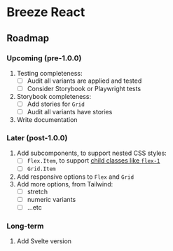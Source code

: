 # Breeze React

## Roadmap

### Upcoming (pre-1.0.0)

1. Testing completeness:
   - [ ] Audit all variants are applied and tested
   - [ ] Consider Storybook or Playwright tests
1. Storybook completeness:
   - [ ] Add stories for `Grid`
   - [ ] Audit all variants have stories
1. Write documentation

### Later (post-1.0.0)

1. Add subcomponents, to support nested CSS styles:
   - [ ] `Flex.Item`, to support [child classes like `flex-1`](https://tailwindcss.com/docs/flex#basic-example)
   - [ ] `Grid.Item`
1. Add responsive options to `Flex` and `Grid`
1. Add more options, from Tailwind:
   - [ ] stretch
   - [ ] numeric variants
   - [ ] ...etc

### Long-term

1. Add Svelte version
